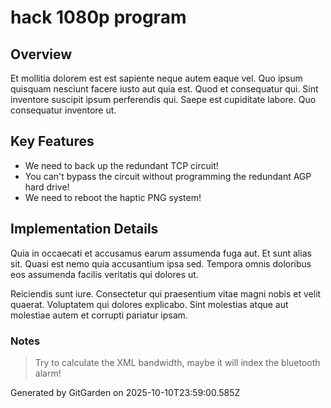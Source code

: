 # hack 1080p program

## Overview
Et mollitia dolorem est est sapiente neque autem eaque vel. Quo ipsum quisquam nesciunt facere iusto aut quia est. Quod et consequatur qui. Sint inventore suscipit ipsum perferendis qui. Saepe est cupiditate labore. Quo consequatur inventore ut.

## Key Features
- We need to back up the redundant TCP circuit!
- You can't bypass the circuit without programming the redundant AGP hard drive!
- We need to reboot the haptic PNG system!

## Implementation Details
Quia in occaecati et accusamus earum assumenda fuga aut. Et sunt alias sit. Quasi est nemo quia accusantium ipsa sed. Tempora omnis doloribus eos assumenda facilis veritatis qui dolores ut.
 Reiciendis sunt iure. Consectetur qui praesentium vitae magni nobis et velit quaerat. Voluptatem qui dolores explicabo. Sint molestias atque aut molestiae autem et corrupti pariatur ipsam.

### Notes
> Try to calculate the XML bandwidth, maybe it will index the bluetooth alarm!

Generated by GitGarden on 2025-10-10T23:59:00.585Z